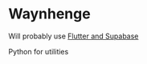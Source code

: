 # Waynhenge

Will probably use [Flutter and Supabase](https://supabase.com/docs/guides/with-flutter)

Python for utilities
